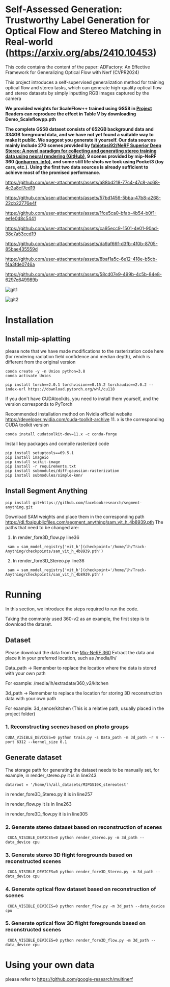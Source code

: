 #  Self-Assessed Generation: Trustworthy Label Generation for Optical Flow and Stereo Matching in Real-world (https://arxiv.org/abs/2410.10453)

This code contains the content of the paper: ADFactory: An Effective Framework for Generalizing Optical Flow with Nerf (CVPR2024)

This project introduces a self-supervised generalization method for training optical flow and stereo tasks, which can generate high-quality optical flow and stereo datasets by simply inputting RGB images captured by the camera



**We provided weights for ScaleFlow++ trained using GS58 in [Project](https://github.com/HanLingsgjk/CSCV) Readers can reproduce the effect in Table V by downloading Demo_Scaleflowpp.pth**

**The complete GS58 dataset consists of 652GB background data and 334GB foreground data, and we have not yet found a suitable way to make it public. We suggest you generate it yourself. Our data sources mainly include 270 scenes provided by [fabiotosi92/NeRF Superior Deep Stereo: A novel paradigm for collecting and generating stereo training data using neural rendering (GitHub)](https://nerfstereo.github.io/), 9 scenes provided by mip-NeRF 360 [(jonbarron. info)](https://jonbarron.info/mipnerf360/), and some still life shots we took using Pocket3 (toy cars, etc.). Using the first two data sources is already sufficient to achieve most of the promised performance.**

https://github.com/user-attachments/assets/a88bd218-77c4-47c8-ac68-4c2a8cf7ed19



https://github.com/user-attachments/assets/57bd1456-5bba-47b8-a268-22cb22776e4f




https://github.com/user-attachments/assets/1fce5ca0-bfab-4b54-b0f1-ee1e0d8c5441




https://github.com/user-attachments/assets/ca95ecc9-1501-4e01-90ad-38c7a53ccd19




https://github.com/user-attachments/assets/da9af66f-d3fb-4f0b-8705-85bae435559d




https://github.com/user-attachments/assets/8baf1a5c-6e12-418e-b5cb-f4a3fde0746a




https://github.com/user-attachments/assets/58cd07e9-499b-4c5b-84e8-6297e649989b



![git1](https://github.com/user-attachments/assets/3409a9aa-1cf4-4ce3-bd7d-12d5e177278d)


![git2](https://github.com/user-attachments/assets/42b1581b-f68b-45cc-b6c0-c577813cb8c7)



# Installation
## Install mip-splatting

please note that we have made modifications to the rasterization code here (for rendering radiation field confidence and median depth), which is different from the original version
```
conda create -y -n Unios python=3.8
conda activate Unios 

pip install torch==2.0.1 torchvision==0.15.2 torchaudio==2.0.2 --index-url https://download.pytorch.org/whl/cu118
```
If you don't have CUDAtoolkits, you need to install them yourself, and the version corresponds to PyTorch

Recommended installation method on Nvidia official website  https://developer.nvidia.com/cuda-toolkit-archive
11. x is the corresponding CUDA toolkit version
```
conda install cudatoolkit-dev=11.x -c conda-forge  
```
Install key packages and compile rasterized code
```
pip install setuptools==69.5.1
pip install imageio
pip install scikit-image
pip install -r requirements.txt
pip install submodules/diff-gaussian-rasterization
pip install submodules/simple-knn/
```

## Install Segment Anything
```
pip install git+https://github.com/facebookresearch/segment-anything.git
```
Download SAM weights and place them in the corresponding path
https://dl.fbaipublicfiles.com/segment_anything/sam_vit_h_4b8939.pth
The paths that need to be changed are:
1. In   render_fore3D_flow.py  line36
```
 sam = sam_model_registry['vit_h'](checkpoint='/home/lh/Track-Anything/checkpoints/sam_vit_h_4b8939.pth')
```
2. In   render_fore3D_Stereo.py  line36
```
 sam = sam_model_registry['vit_h'](checkpoint='/home/lh/Track-Anything/checkpoints/sam_vit_h_4b8939.pth')
```
# Running 

In this section, we introduce the steps required to run the code.

Taking the commonly used 360-v2 as an example, the first step is to download the dataset.
## Dataset
Please download the data from the [Mip-NeRF 360](https://jonbarron.info/mipnerf360/) Extract the data and place it in your preferred location, such as /media/lh/


Data_path -> Remember to replace the location where the data is stored with your own path

For example:  /media/lh/extradata/360_v2/kitchen

3d_path -> Remember to replace the location for storing 3D reconstruction data with your own path

For example:  3d_sence/kitchen (This is a relative path, usually placed in the project folder)

### 1. Reconstructing scenes based on photo groups
```
CUDA_VISIBLE_DEVICES=0 python train.py -s Data_path -m 3d_path -r 4 --port 6312 --kernel_size 0.1
```
## Generate dataset
The storage path for generating the dataset needs to be manually set, for example, in render_stereo.py it is in line243
```
dataroot = '/home/lh/all_datasets/MIPGS10K_stereotest'
```
in render_fore3D_Stereo.py it is in line257

in render_flow.py it is in line263

in render_fore3D_flow.py it is in line305


### 2. Generate stereo dataset based on reconstruction of scenes
```
 CUDA_VISIBLE_DEVICES=0 python render_stereo.py -m 3d_path --data_device cpu
```
### 3. Generate stereo 3D flight foregrounds based on reconstructed scenes
```
 CUDA_VISIBLE_DEVICES=0 python render_fore3D_Stereo.py -m 3d_path --data_device cpu
```

### 4. Generate optical flow dataset based on reconstruction of scenes
```
 CUDA_VISIBLE_DEVICES=0 python render_flow.py -m 3d_path --data_device cpu
```
### 5. Generate optical flow 3D flight foregrounds based on reconstructed scenes
```
 CUDA_VISIBLE_DEVICES=0 python render_fore3D_flow.py -m 3d_path --data_device cpu
```
# Using your own data
 please refer to https://github.com/google-research/multinerf 
